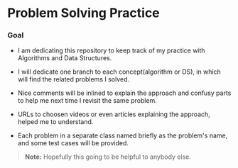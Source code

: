 # **Problem Solving Practice** 


### **Goal**

 * I am dedicating this repository to keep track of my practice with Algorithms and Data Structures.
 * I will dedicate one branch to each concept(algorithm or DS), in which will find the related problems
   I solved.
 
 * Nice comments will be inlined to explain the approach and confusy parts to help me next time I revisit
   the same problem.
   
 * URLs to choosen videos or even articles explaining the approach, helped me to understand.
 
 * Each problem in a separate class named briefly as the problem's  name, and some test cases will be provided.
 
 
 
 
 > **Note:** Hopefully this going to be helpful to anybody else.
